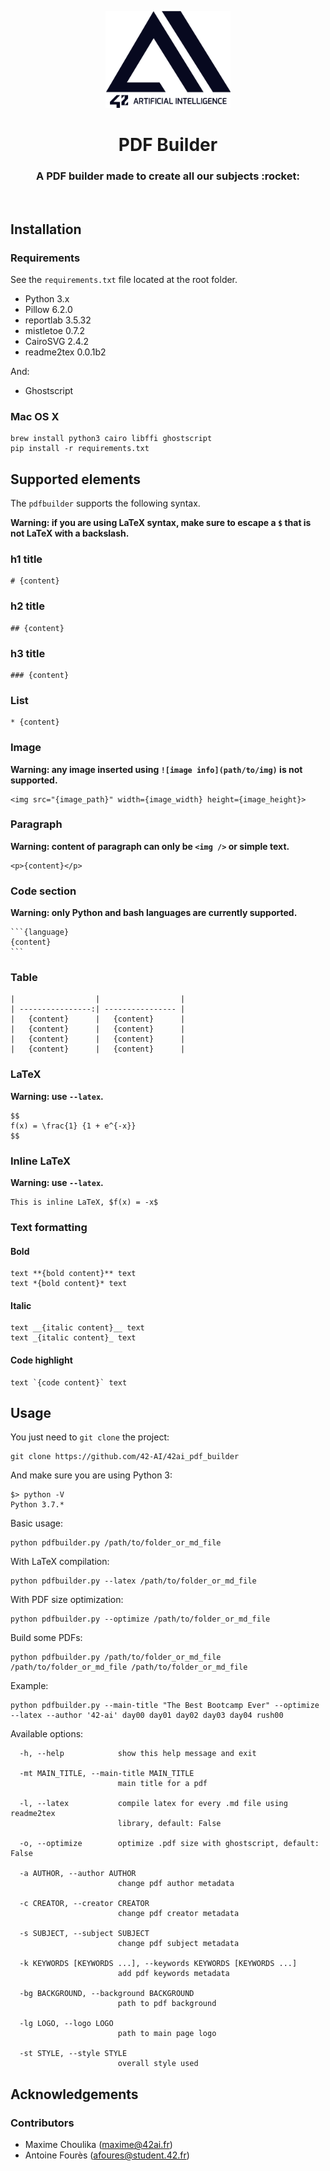 <p align="center">
  <img src="assets/logo-42-ai.png" width="200" alt="42 AI Logo" />
</p>

<h1 align="center">
  PDF Builder
</h1>
<h3 align="center">
  A PDF builder made to create all our subjects :rocket:
</h3>
<br/>

## Installation

### Requirements

See the `requirements.txt` file located at the root folder.

* Python 3.x
* Pillow 6.2.0
* reportlab 3.5.32
* mistletoe 0.7.2
* CairoSVG 2.4.2
* readme2tex 0.0.1b2

And:
* Ghostscript

### Mac OS X

```console
brew install python3 cairo libffi ghostscript
pip install -r requirements.txt
```

## Supported elements

The `pdfbuilder` supports the following syntax.

**Warning: if you are using LaTeX syntax, make sure to escape a `$` that is not LaTeX with a backslash.**

### h1 title
```
# {content}
```

### h2 title
```
## {content}
```

### h3 title
```
### {content}
```

### List
```
* {content}
```

### Image
**Warning: any image inserted using `![image info](path/to/img)` is not supported.**
```
<img src="{image_path}" width={image_width} height={image_height}>
```

### Paragraph
**Warning: content of paragraph can only be `<img />` or simple text.**
```
<p>{content}</p>
```

### Code section
**Warning: only Python and bash languages are currently supported.**
<pre><code>```{language}
{content}
```</code></pre>

### Table
```
|                  |                  |
| ----------------:| ---------------- |
|   {content}      |   {content}      |
|   {content}      |   {content}      |
|   {content}      |   {content}      |
|   {content}      |   {content}      |
```

### LaTeX
**Warning: use `--latex`.**
```
$$
f(x) = \frac{1} {1 + e^{-x}}
$$
```

### Inline LaTeX
**Warning: use `--latex`.**
```
This is inline LaTeX, $f(x) = -x$
```

### Text formatting
#### Bold
```
text **{bold content}** text
text *{bold content}* text
```

#### Italic
```
text __{italic content}__ text
text _{italic content}_ text
```

#### Code highlight
```
text `{code content}` text
```

## Usage

You just need to `git clone` the project:

```console
git clone https://github.com/42-AI/42ai_pdf_builder
```

And make sure you are using Python 3:

```console
$> python -V
Python 3.7.*
```

Basic usage:
```console
python pdfbuilder.py /path/to/folder_or_md_file
```

With LaTeX compilation:
```console
python pdfbuilder.py --latex /path/to/folder_or_md_file
```

With PDF size optimization:
```console
python pdfbuilder.py --optimize /path/to/folder_or_md_file
```

Build some PDFs:
```console
python pdfbuilder.py /path/to/folder_or_md_file /path/to/folder_or_md_file /path/to/folder_or_md_file
```

Example:
```console
python pdfbuilder.py --main-title "The Best Bootcamp Ever" --optimize --latex --author '42-ai' day00 day01 day02 day03 day04 rush00
```

Available options:
```
  -h, --help            show this help message and exit

  -mt MAIN_TITLE, --main-title MAIN_TITLE
                        main title for a pdf

  -l, --latex           compile latex for every .md file using readme2tex
                        library, default: False

  -o, --optimize        optimize .pdf size with ghostscript, default: False

  -a AUTHOR, --author AUTHOR
                        change pdf author metadata

  -c CREATOR, --creator CREATOR
                        change pdf creator metadata

  -s SUBJECT, --subject SUBJECT
                        change pdf subject metadata

  -k KEYWORDS [KEYWORDS ...], --keywords KEYWORDS [KEYWORDS ...]
                        add pdf keywords metadata

  -bg BACKGROUND, --background BACKGROUND
                        path to pdf background

  -lg LOGO, --logo LOGO
                        path to main page logo

  -st STYLE, --style STYLE
                        overall style used
```

## Acknowledgements

### Contributors

* Maxime Choulika (maxime@42ai.fr)
* Antoine Fourès (afoures@student.42.fr)
